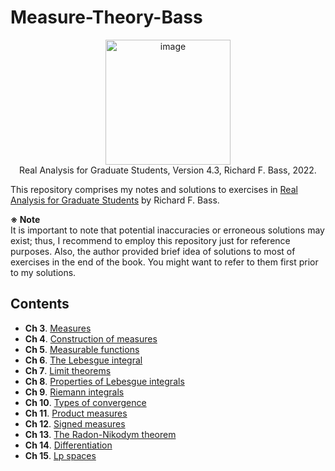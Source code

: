 # Measure-Theory-Bass

<p align = "center">
<img width="200" alt="image" src="https://github.com/leeyngdo/Measure-Theory-Bass/assets/88715406/6c351a48-5cad-4f31-bc77-b62e04a25140"><br>
Real Analysis for Graduate Students, Version 4.3, Richard F. Bass, 2022.
</p>

This repository comprises my notes and solutions to exercises in [Real Analysis for Graduate Students](https://bass.math.uconn.edu/real.html) by Richard F. Bass. <br>

**※ Note** <br>
It is important to note that potential inaccuracies or erroneous solutions may exist; thus, I recommend to employ this repository just for reference purposes. Also, the author provided brief idea of solutions to most of exercises in the end of the book. You might want to refer to them first prior to my solutions. 

## Contents 

* **Ch 3**. [Measures]()
* **Ch 4**. [Construction of measures]()
* **Ch 5**. [Measurable functions]()
* **Ch 6**. [The Lebesgue integral]()
* **Ch 7**. [Limit theorems]()
* **Ch 8**. [Properties of Lebesgue integrals]()
* **Ch 9**. [Riemann integrals]()
* **Ch 10**. [Types of convergence]()
* **Ch 11**. [Product measures]()
* **Ch 12**. [Signed measures]()
* **Ch 13**. [The Radon-Nikodym theorem]()
* **Ch 14**. [Differentiation]()
* **Ch 15**. [Lp spaces]()
